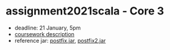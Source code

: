 # assignment2021scala - Core 3

* deadline: 21 January, 5pm
* [coursework description](https://nms.kcl.ac.uk/christian.urban/core_cw03.pdf)
* reference jar:
    [postfix.jar](https://nms.kcl.ac.uk/christian.urban/postfix.jar),
    [postfix2.jar](https://nms.kcl.ac.uk/christian.urban/postfix2.jar)